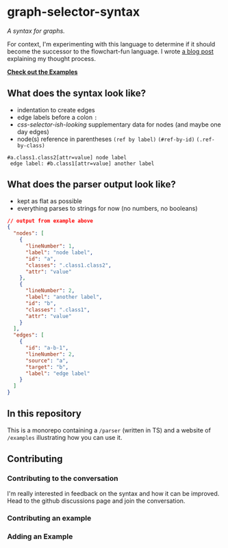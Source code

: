 # graph-selector-syntax

_A syntax for graphs._

For context, I'm experimenting with this language to determine if it should become the successor to the flowchart-fun language. I wrote [a blog post](https://flowchart.fun/blog/2019/05/19/graph-selector-syntax) explaining my thought process.

[**Check out the Examples**](https://flowchart.fun/graph-selector-syntax)

## What does the syntax look like?

- indentation to create edges
- edge labels before a colon `:`
- _css-selector-ish-looking_ supplementary data for nodes (and maybe one day edges)
- node(s) reference in parentheses `(ref by label)` `(#ref-by-id)` `(.ref-by-class)`

```
#a.class1.class2[attr=value] node label
 edge label: #b.class1[attr=value] another label
```

## What does the parser output look like?

- kept as flat as possible
- everything parses to strings for now (no numbers, no booleans)

```json
// output from example above
{
  "nodes": [
    {
      "lineNumber": 1,
      "label": "node label",
      "id": "a",
      "classes": ".class1.class2",
      "attr": "value"
    },
    {
      "lineNumber": 2,
      "label": "another label",
      "id": "b",
      "classes": ".class1",
      "attr": "value"
    }
  ],
  "edges": [
    {
      "id": "a-b-1",
      "lineNumber": 2,
      "source": "a",
      "target": "b",
      "label": "edge label"
    }
  ]
}
```

## In this repository

This is a monorepo containing a `/parser` (written in TS) and a website of `/examples` illustrating how you can use it.

## Contributing

### Contributing to the conversation

I'm really interested in feedback on the syntax and how it can be improved. Head to the github discussions page and join the conversation.

### Contributing an example

### Adding an Example
